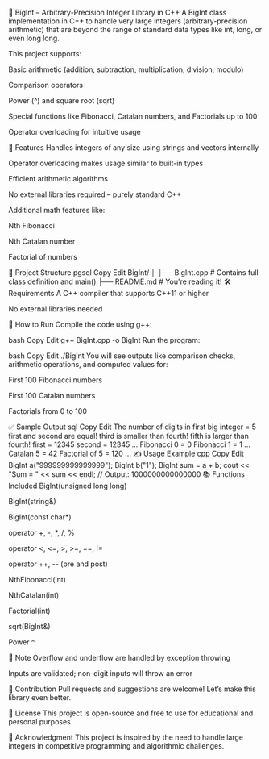 🧮 BigInt – Arbitrary-Precision Integer Library in C++
A BigInt class implementation in C++ to handle very large integers (arbitrary-precision arithmetic) that are beyond the range of standard data types like int, long, or even long long.

This project supports:

Basic arithmetic (addition, subtraction, multiplication, division, modulo)

Comparison operators

Power (^) and square root (sqrt)

Special functions like Fibonacci, Catalan numbers, and Factorials up to 100

Operator overloading for intuitive usage

🔧 Features
Handles integers of any size using strings and vectors internally

Operator overloading makes usage similar to built-in types

Efficient arithmetic algorithms

No external libraries required – purely standard C++

Additional math features like:

Nth Fibonacci

Nth Catalan number

Factorial of numbers

📂 Project Structure
pgsql
Copy
Edit
BigInt/
│
├── BigInt.cpp         # Contains full class definition and main()
├── README.md          # You're reading it!
🛠️ Requirements
A C++ compiler that supports C++11 or higher

No external libraries needed

🚀 How to Run
Compile the code using g++:

bash
Copy
Edit
g++ BigInt.cpp -o BigInt
Run the program:

bash
Copy
Edit
./BigInt
You will see outputs like comparison checks, arithmetic operations, and computed values for:

First 100 Fibonacci numbers

First 100 Catalan numbers

Factorials from 0 to 100

✅ Sample Output
sql
Copy
Edit
The number of digits in first big integer = 5
first and second are equal!
third is smaller than fourth!
fifth is larger than fourth!
first = 12345
second = 12345
...
Fibonacci 0 = 0
Fibonacci 1 = 1
...
Catalan 5 = 42
Factorial of 5 = 120
...
✍️ Usage Example
cpp
Copy
Edit
BigInt a("999999999999999");
BigInt b("1");
BigInt sum = a + b;
cout << "Sum = " << sum << endl;  // Output: 1000000000000000
📚 Functions Included
BigInt(unsigned long long)

BigInt(string&)

BigInt(const char*)

operator +, -, *, /, %

operator <, <=, >, >=, ==, !=

operator ++, -- (pre and post)

NthFibonacci(int)

NthCatalan(int)

Factorial(int)

sqrt(BigInt&)

Power ^

📌 Note
Overflow and underflow are handled by exception throwing

Inputs are validated; non-digit inputs will throw an error

🤝 Contribution
Pull requests and suggestions are welcome! Let’s make this library even better.

📃 License
This project is open-source and free to use for educational and personal purposes.

🙌 Acknowledgment
This project is inspired by the need to handle large integers in competitive programming and algorithmic challenges.


